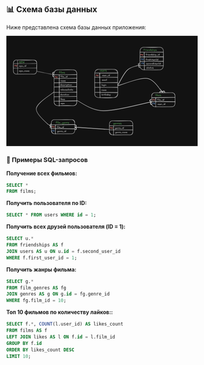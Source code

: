 ## 📊 Схема базы данных

Ниже представлена схема базы данных приложения:

![Схема БД](./assets/db-diagram.png)

### 📝 Примеры SQL-запросов

**Получение всех фильмов:**
```sql
SELECT * 
FROM films;
```
**Получить пользователя по ID:**
```sql
SELECT * FROM users WHERE id = 1;
```
**Получить всех друзей пользователя (ID = 1):**
```sql
SELECT u.*
FROM friendships AS f
JOIN users AS u ON u.id = f.second_user_id
WHERE f.first_user_id = 1;
```
**Получить жанры фильма:**
```sql
SELECT g.*
FROM film_genres AS fg
JOIN genres AS g ON g.id = fg.genre_id
WHERE fg.film_id = 10;
```
**Топ 10 фильмов по количеству лайков::**
```sql
SELECT f.*, COUNT(l.user_id) AS likes_count
FROM films AS f
LEFT JOIN likes AS l ON f.id = l.film_id
GROUP BY f.id
ORDER BY likes_count DESC
LIMIT 10;
```





